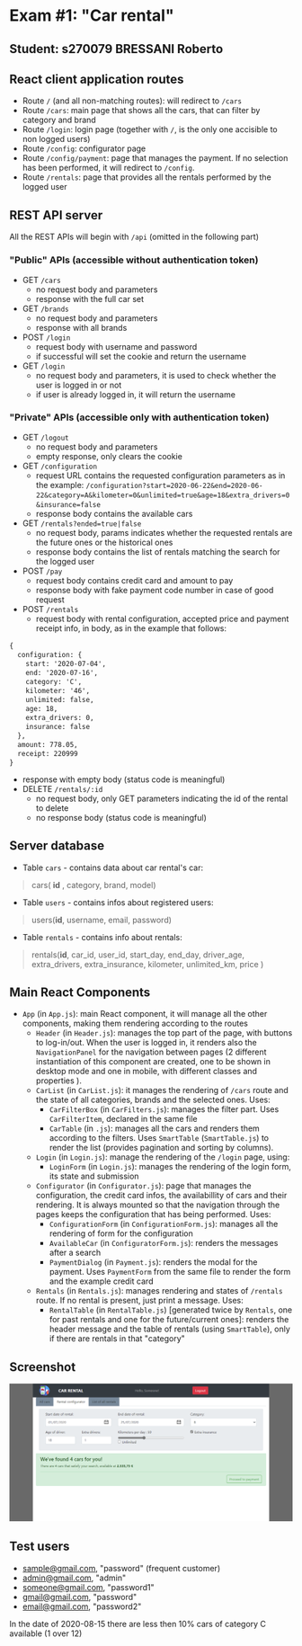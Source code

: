 # Exam #1: "Car rental"
## Student: s270079 BRESSANI Roberto

## React client application routes

- Route `/` (and all non-matching routes):  will redirect to `/cars`
- Route `/cars`: main page that shows all the cars, that can filter by category and brand
- Route `/login`: login page (together with `/`, is the only one accisible to non logged users)
- Route `/config`: configurator page
- Route `/config/payment`: page that manages the payment. If no selection has been performed, it will redirect to `/config`.
- Route `/rentals`: page that provides all the rentals performed by the logged user


## REST API server

All the REST APIs will begin with `/api` (omitted in the following part)


### "Public" APIs (accessible without authentication token)

- GET `/cars` 
  - no request body and parameters
  - response with the full car set
- GET `/brands`
  - no request body and parameters
  - response with all brands
- POST `/login`
  - request body with username and password
  - if successful will set the cookie and return the username
- GET `/login`
  - no request body and parameters, it is used to check whether the user is logged in or not
  - if user is already  logged in, it will return the username

### "Private" APIs (accessible only with authentication token)

- GET `/logout`
  - no request body and parameters
  - empty response, only clears the cookie
- GET `/configuration` 
  - request URL contains the requested configuration parameters as in the example:
`/configuration?start=2020-06-22&end=2020-06-22&category=A&kilometer=0&unlimited=true&age=18&extra_drivers=0&insurance=false`
  - response body contains the available cars
- GET `/rentals?ended=true|false` 
  - no request body, params indicates whether the requested rentals are the future ones or the historical ones
  - response body contains the list of rentals matching the search for the logged user
- POST `/pay`
  - request body contains credit card and amount to pay
  - response body with fake payment code number in case of good request
- POST `/rentals` 
  - request body with rental configuration, accepted price and payment receipt info, in body, as in the example that follows:
```
{
  configuration: {
    start: '2020-07-04',
    end: '2020-07-16',
    category: 'C',
    kilometer: '46',
    unlimited: false,
    age: 18,
    extra_drivers: 0,
    insurance: false
  },
  amount: 778.05,
  receipt: 220999
}
```
  - response with empty body (status code is meaningful)
- DELETE `/rentals/:id`
  - no request body, only GET parameters indicating the id of the rental to delete
  - no response body (status code is meaningful)

## Server database

- Table `cars` - contains data about car rental's car:
 >cars(	__id__ , category, brand, model)
- Table `users` - contains infos about registered users:
 > users(__id__, username, email,  password)
- Table `rentals` - contains info about rentals:
 > rentals(__id__, car_id, user_id, start_day, end_day, driver_age, extra_drivers, extra_insurance, kilometer, unlimited_km, price )


## Main React Components

- `App` (in `App.js`): main React component, it will manage all the other components, making them rendering according to the routes
  - `Header` (in `Header.js`): manages the top part of the page, with buttons to log-in/out. When the user is logged in, it renders also the `NavigationPanel` for the navigation between pages (2 different instantiation of this component are created, one to be shown in desktop mode and one in mobile, with different classes and properties ).
  - `CarList` (in `CarList.js`): it manages the rendering of `/cars` route and the state of all categories, brands and the selected ones. Uses:
    - `CarFilterBox` (in `CarFilters.js`): manages the filter part. Uses `CarFilterItem`, declared in the same file
    - `CarTable` (in `.js`): manages all the cars and renders them according to the filters. Uses `SmartTable` (`SmartTable.js`) to render the list (provides pagination and sorting by columns).
  - `Login` (in `Login.js`): manage the rendering of the `/login` page, using:
    - `LoginForm` (in `Login.js`): manages the rendering of the login form, its state and submission
  -  `Configurator` (in `Configurator.js`): page that manages the configuration, the credit card infos, the availabillity of cars and their rendering. It is always mounted so that the navigation through the pages keeps the configuration that has being performed. Uses:
      - `ConfigurationForm` (in `ConfigurationForm.js`): manages all the rendering of form for the configuration
      -  `AvailableCar` (in `ConfiguratorForm.js`): renders the messages after a search
      - `PaymentDialog` (in `Payment.js`): renders the modal for the payment. Uses `PaymentForm` from the same file to render the form and the example credit card
  - `Rentals` (in `Rentals.js`): manages rendering and states of `/rentals` route. If no rental is present, just print a message. Uses:
     - `RentalTable` (in `RentalTable.js`) [generated twice by `Rentals`, one for past rentals and one for the future/current ones]: renders the header message and the table of rentals (using `SmartTable`), only if there are rentals in that "category"

## Screenshot

<!--TODO add screen shot -->
![Configurator Screenshot](./img/screenshot.jpg)

## Test users

* sample@gmail.com, "password" (frequent customer)
* admin@gmail.com, "admin"
* someone@gmail.com, "password1"
* gmail@gmail.com, "password"
* email@gmail.com, "password2" 

In the date of 2020-08-15 there are less then 10% cars of category C available (1 over 12)
